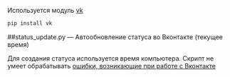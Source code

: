 Используется модуль [vk](https://github.com/dimka665/vk)
```bash
pip install vk
```

##status_update.py — Автообновление статуса во Вконтакте (текущее время)

Для создания статуса используется время компьютера. Скрипт не умеет обрабатывать [ошибки, возникающие при работе с Вконтакте](https://vk.com/dev/errors)
